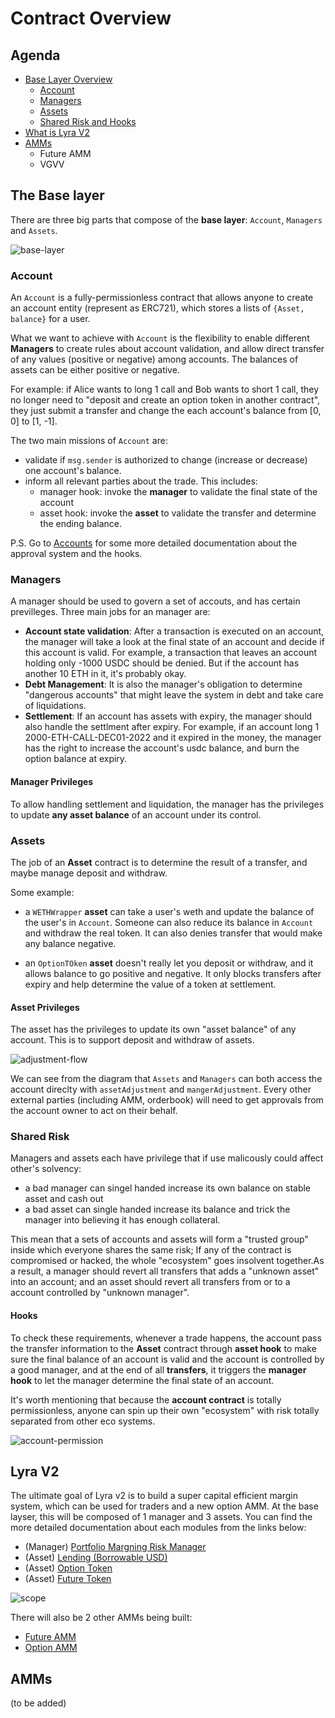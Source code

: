 # Contract Overview

## Agenda

* [Base Layer Overview](#the-base-layer)
  * [Account](#account)  
  * [Managers](#managers)
  * [Assets](#assets)
  * [Shared Risk and Hooks](#shared-risk)
* [What is Lyra V2](#lyra-v2)
* [AMMs](#amms)
  * Future AMM
  * VGVV

## The Base layer

There are three big parts that compose of the **base layer**: `Account`, `Managers` and `Assets`.

![base-layer](./imgs/overall/base-layer-basic.png)

### Account

An `Account` is a fully-permissionless contract that allows anyone to create an account entity (represent as ERC721), which stores a lists of `{Asset, balance}` for a user.

What we want to achieve with `Account` is the flexibility to enable different **Managers** to create rules about account validation, and allow direct transfer of any values (positive or negative) among accounts. The balances of assets can be either positive or negative.

For example: if Alice wants to long 1 call and Bob wants to short 1 call, they no longer need to "deposit and create an option token in another contract", they just submit a transfer and change the each account's balance from [0, 0] to [1, -1].

The two main missions of `Account` are:

* validate if `msg.sender` is authorized to change (increase or decrease) one account's balance.
* inform all relevant parties about the trade. This includes:
  * manager hook: invoke the **manager** to validate the final state of the account
  * asset hook: invoke the **asset** to validate the transfer and determine the ending balance.

P.S. Go to [Accounts](./account) for some more detailed documentation about the approval system and the hooks.
  
### Managers

A manager should be used to govern a set of accouts, and has certain previlleges. Three main jobs for an manager are: 

* **Account state validation**: After a transaction is executed on an account, the manager will take a look at the final state of an account and decide if this account is valid. For example, a transaction that leaves an account holding only -1000 USDC should be denied. But if the account has another 10 ETH in it, it's probably okay.
* **Debt Management**: It is also the manager's obligation to determine "dangerous accounts" that might leave the system in debt and take care of liquidations.
* **Settlement**:  If an account has assets with expiry, the manager should also handle the settlment after expiry. For example, if an account long 1 2000-ETH-CALL-DEC01-2022 and it expired in the money, the manager has the right to increase the account's usdc balance, and burn the option balance at expiry.

#### Manager Privileges 

To allow handling settlement and liquidation, the manager has the privileges to update **any asset balance** of an account under its control.

### Assets

The job of an **Asset** contract is to determine the result of a transfer, and maybe manage deposit and withdraw.

Some example:

* a `WETHWrapper` **asset** can take a user's weth and update the balance of the user's in `Account`. Someone can also reduce its balance in `Account` and withdraw the real token. It can also denies transfer that would make any balance negative.

* an `OptionTOken` **asset** doesn't really let you deposit or withdraw, and it allows balance to go positive and negative. It only blocks transfers after expiry and help determine the value of a token at settlement.

#### Asset Privileges

The asset has the privileges to update its own "asset balance" of any account. This is to support deposit and withdraw of assets.

![adjustment-flow](./imgs/overall/adjustment-flow.png)

We can see from the diagram that `Assets` and `Managers` can both access the account direclty with `assetAdjustment` and `mangerAdjustment`. Every other external parties (including AMM, orderbook) will need to get approvals from the account owner to act on their behalf.

### Shared Risk

Managers and assets each have privilege that if use malicously could affect other's solvency: 

* a bad manager can singel handed increase its own balance on stable asset and cash out
* a bad asset can single handed increase its balance and trick the manager into believing it has enough collateral.

This mean that a sets of accounts and assets will form a "trusted group" inside which everyone shares the same risk; If any of the contract is compromised or hacked, the whole "ecosystem" goes insolvent together.As a result, a manager should revert all transfers that adds a "unknown asset" into an account; and an asset should revert all transfers from or to a account controlled by "unknown manager".

#### Hooks

To check these requirements, whenever a trade happens, the account pass the transfer information to the **Asset** contract through **asset hook** to make sure the final balance of an account is valid and the account is controlled by a good manager, and at the end of all **transfers**, it triggers the **manager hook** to let the manager determine the final state of an account.

It's worth mentioning that because the **account contract** is totally permissionless, anyone can spin up their own "ecosystem" with risk totally separated from other eco systems.

![account-permission](./imgs/overall/account-permissions.png)

## Lyra V2

The ultimate goal of Lyra v2 is to build a super capital efficient margin system, which can be used for traders and a new option AMM. At the base layser, this will be composed of 1 manager and 3 assets. You can find the more detailed documentation about each modules from the links below: 

* (Manager) [Portfolio Margning Risk Manager](./) 
* (Asset) [Lending (Borrowable USD)](./)
* (Asset) [Option Token](./)
* (Asset) [Future Token](./)

![scope](./imgs/overall/v2-scope.png)


There will also be 2 other AMMs being built:

* [Future AMM](./)
* [Option AMM](./)

## AMMs

(to be added)